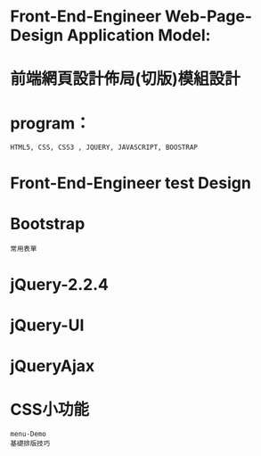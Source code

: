 # Front-End-Engineer Web-Page-Design Application Model:
# 前端網頁設計佈局(切版)模組設計

# program：
	HTML5, CSS, CSS3 , JQUERY, JAVASCRIPT, BOOSTRAP

# Front-End-Engineer test Design

# Bootstrap
	常用表單

# jQuery-2.2.4

# jQuery-UI

# jQueryAjax

# CSS小功能
	menu-Demo
	基礎排版技巧

